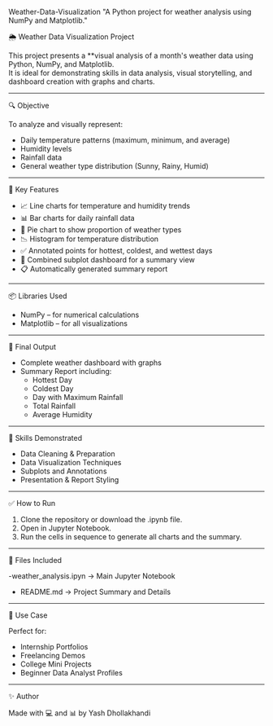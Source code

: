  Weather-Data-Visualization
"A Python project for weather analysis using NumPy and Matplotlib."


 🌦️ Weather Data Visualization Project

This project presents a **visual analysis of a month's weather data using Python, NumPy, and Matplotlib.  
It is ideal for demonstrating skills in data analysis, visual storytelling, and dashboard creation with graphs and charts.

---

 🔍 Objective

To analyze and visually represent:
- Daily temperature patterns (maximum, minimum, and average)
- Humidity levels
- Rainfall data
- General weather type distribution (Sunny, Rainy, Humid)

---

📌 Key Features

- 📈 Line charts for temperature and humidity trends  
- 📊 Bar charts for daily rainfall data  
- 🥧 Pie chart to show proportion of weather types  
- 📉 Histogram for temperature distribution  
- ✅ Annotated points for hottest, coldest, and wettest days  
- 🧩 Combined subplot dashboard for a summary view  
- 📋 Automatically generated summary report

---

 📦 Libraries Used

- NumPy – for numerical calculations  
- Matplotlib – for all visualizations  

---

 📌 Final Output

- Complete weather dashboard with graphs
- Summary Report including:
  - Hottest Day
  - Coldest Day
  - Day with Maximum Rainfall
  - Total Rainfall
  - Average Humidity

---

 🧠 Skills Demonstrated

- Data Cleaning & Preparation  
- Data Visualization Techniques  
- Subplots and Annotations  
- Presentation & Report Styling

---

 ✅ How to Run

1. Clone the repository or download the .ipynb file.
2. Open in Jupyter Notebook.
3. Run the cells in sequence to generate all charts and the summary.

---

📁 Files Included

-weather_analysis.ipyn → Main Jupyter Notebook
- README.md → Project Summary and Details

---

💼 Use Case

Perfect for:
- Internship Portfolios
- Freelancing Demos
- College Mini Projects
- Beginner Data Analyst Profiles

---

✨ Author

Made with 💻 and 📊 by Yash Dhollakhandi
